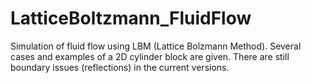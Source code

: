 # LatticeBoltzmann_FluidFlow

Simulation of fluid flow using LBM (Lattice Bolzmann Method). Several cases and examples of a 2D cylinder block are given. There are still boundary issues (reflections) in the current versions. 
